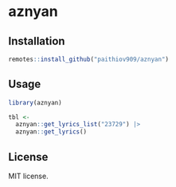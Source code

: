 # aznyan

<!-- badges: start -->
<!-- badges: end -->

## Installation

```r
remotes::install_github("paithiov909/aznyan")
```

## Usage

```r
library(aznyan)

tbl <-
  aznyan::get_lyrics_list("23729") |> 
  aznyan::get_lyrics()
```

## License

MIT license.
